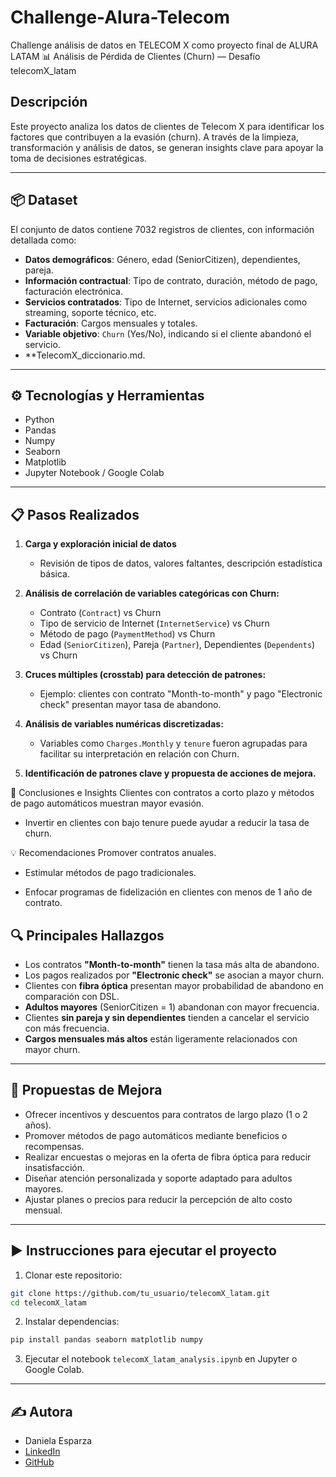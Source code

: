 # Challenge-Alura-Telecom
Challenge análisis de datos en TELECOM X como proyecto final de ALURA LATAM
 📊 Análisis de Pérdida de Clientes (Churn) — Desafío telecomX_latam

## Descripción

Este proyecto analiza los datos de clientes de Telecom X para identificar los factores que contribuyen a la evasión (churn). A través de la limpieza, transformación y análisis de datos, se generan insights clave para apoyar la toma de decisiones estratégicas.

---

## 📦 Dataset

El conjunto de datos contiene 7032 registros de clientes, con información detallada como:

- **Datos demográficos**: Género, edad (SeniorCitizen), dependientes, pareja.
- **Información contractual**: Tipo de contrato, duración, método de pago, facturación electrónica.
- **Servicios contratados**: Tipo de Internet, servicios adicionales como streaming, soporte técnico, etc.
- **Facturación**: Cargos mensuales y totales.
- **Variable objetivo**: `Churn` (Yes/No), indicando si el cliente abandonó el servicio.
- **TelecomX_diccionario.md.

---

## ⚙️ Tecnologías y Herramientas

- Python 
- Pandas
- Numpy
- Seaborn
- Matplotlib
- Jupyter Notebook / Google Colab

---

## 📋 Pasos Realizados

1. **Carga y exploración inicial de datos**
   - Revisión de tipos de datos, valores faltantes, descripción estadística básica.
   
2. **Análisis de correlación de variables categóricas con Churn:**
   - Contrato (`Contract`) vs Churn
   - Tipo de servicio de Internet (`InternetService`) vs Churn
   - Método de pago (`PaymentMethod`) vs Churn
   - Edad (`SeniorCitizen`), Pareja (`Partner`), Dependientes (`Dependents`) vs Churn

3. **Cruces múltiples (crosstab) para detección de patrones:**
   - Ejemplo: clientes con contrato "Month-to-month" y pago "Electronic check" presentan mayor tasa de abandono.

4. **Análisis de variables numéricas discretizadas:**
   - Variables como `Charges.Monthly` y `tenure` fueron agrupadas para facilitar su interpretación en relación con Churn.

5. **Identificación de patrones clave y propuesta de acciones de mejora.**

📌 Conclusiones e Insights Clientes con contratos a corto plazo y métodos de pago automáticos muestran mayor evasión.

  - Invertir en clientes con bajo tenure puede ayudar a reducir la tasa de churn.

💡 Recomendaciones Promover contratos anuales.

  - Estimular métodos de pago tradicionales.

  - Enfocar programas de fidelización en clientes con menos de 1 año de contrato.

## 🔍 Principales Hallazgos

- Los contratos **"Month-to-month"** tienen la tasa más alta de abandono.
- Los pagos realizados por **"Electronic check"** se asocian a mayor churn.
- Clientes con **fibra óptica** presentan mayor probabilidad de abandono en comparación con DSL.
- **Adultos mayores** (SeniorCitizen = 1) abandonan con mayor frecuencia.
- Clientes **sin pareja y sin dependientes** tienden a cancelar el servicio con más frecuencia.
- **Cargos mensuales más altos** están ligeramente relacionados con mayor churn.

---

## 🎯 Propuestas de Mejora

- Ofrecer incentivos y descuentos para contratos de largo plazo (1 o 2 años).
- Promover métodos de pago automáticos mediante beneficios o recompensas.
- Realizar encuestas o mejoras en la oferta de fibra óptica para reducir insatisfacción.
- Diseñar atención personalizada y soporte adaptado para adultos mayores.
- Ajustar planes o precios para reducir la percepción de alto costo mensual.

---

## ▶️ Instrucciones para ejecutar el proyecto

1. Clonar este repositorio:

```bash
git clone https://github.com/tu_usuario/telecomX_latam.git
cd telecomX_latam
```

2. Instalar dependencias:

```bash
pip install pandas seaborn matplotlib numpy
```

3. Ejecutar el notebook `telecomX_latam_analysis.ipynb` en Jupyter o Google Colab.

---

## ✍️ Autora

- Daniela Esparza  
- [LinkedIn](www.linkedin.com/in/daniela-esparza-8389b821a)  
- [GitHub]()
